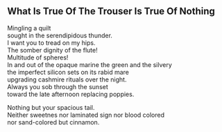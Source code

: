 What Is True Of The Trouser Is True Of Nothing
----------------------------------------------
Mingling a quilt  
sought in the serendipidous thunder.  
I want you to tread on my hips.  
The somber dignity of the flute!  
Multitude of spheres!  
In and out of the opaque marine the green and the silvery  
the imperfect silicon sets on its rabid mare  
upgrading cashmire rituals over the night.  
Always you sob through the sunset  
toward the late afternoon replacing poppies.  
  
Nothing but your spacious tail.  
Neither sweetnes nor laminated sign nor blood colored  
nor sand-colored but cinnamon.  
